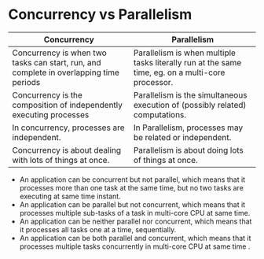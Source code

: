 # Concurrency vs Parallelism

Concurrency                                                     | Parallelism
--------------------------------------------------------------- | ------------------------------------------------------------------------
Concurrency is when two tasks can start, run, and complete in overlapping time periods | Parallelism is when multiple tasks literally run at the same time, eg. on a multi-core processor.
Concurrency is the composition of independently executing processes | Parallelism is the simultaneous execution of (possibly related) computations.
In concurrency, processes are independent. | In Parallelism, processes may be related or independent.
Concurrency is about dealing with lots of things at once. | Parallelism is about doing lots of things at once.

* An application can be concurrent but not parallel, which means that it processes more than one task at the same time, but no two tasks are executing at same time instant.
* An application can be parallel but not concurrent, which means that it processes multiple sub-tasks of a task in multi-core CPU at same time.
* An application can be neither parallel nor concurrent, which means that it processes all tasks one at a time, sequentially.
* An application can be both parallel and concurrent, which means that it processes multiple tasks concurrently in multi-core CPU at same time .
